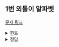 ## 1번 외톨이 알파벳
[문제 링크](https://school.programmers.co.kr/learn/courses/15008/lessons/121683)


<details>
  <summary>
    힌트
  </summary> 
  
</details>

<details>
  <summary>
    정답
  </summary> 
    
  
    function solution(input_string) {
      let answer = new Set();
      const set = new Set();
      const str = input_string.replace(/([a-z])\1{1,}/g,"$1");
  
      for (const s of str){
          if (set.has(s)) answer.add(s);
          else set.add(s);
      }
  
      return answer.size ? Array.from(answer).sort().join("") : "N";
    }
   

<details>
  <summary>
    해석
  </summary> 
  
</details>
</details>
